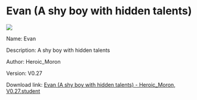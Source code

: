 # Evan (A shy boy with hidden talents)

<img src = "https://raw.githubusercontent.com/Arbiter1223/Koukou-Gurashi-Custom-Students/master/Students/Files/Evan%20(A%20shy%20boy%20with%20hidden%20talents).png">

Name: Evan

Description: A shy boy with hidden talents

Author: Heroic_Moron

Version: V0.27

Download link: <a href="https://raw.githubusercontent.com/Arbiter1223/Koukou-Gurashi-Custom-Students/master/Students/Files/Evan%20(A%20shy%20boy%20with%20hidden%20talents)%20-%20Heroic_Moron%2C%20V0.27.student">Evan (A shy boy with hidden talents) - Heroic_Moron, V0.27.student</a>
